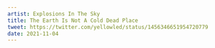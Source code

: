 ```yaml
---
artist: Explosions In The Sky
title: The Earth Is Not A Cold Dead Place
tweet: https://twitter.com/yellowled/status/1456346651954720779
date: 2021-11-04
---
```

